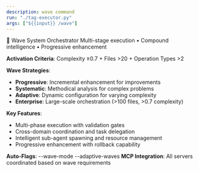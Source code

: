 ```yaml
---
description: wave command
run: "./tag-executor.py"
args: ["${{input}} /wave"]
---
```


🌊 Wave System Orchestrator
Multi-stage execution • Compound intelligence • Progressive enhancement

**Activation Criteria**: Complexity ≥0.7 + Files >20 + Operation Types >2

**Wave Strategies**:
- **Progressive**: Incremental enhancement for improvements  
- **Systematic**: Methodical analysis for complex problems
- **Adaptive**: Dynamic configuration for varying complexity
- **Enterprise**: Large-scale orchestration (>100 files, >0.7 complexity)

**Key Features**:
- Multi-phase execution with validation gates
- Cross-domain coordination and task delegation  
- Intelligent sub-agent spawning and resource management
- Progressive enhancement with rollback capability

**Auto-Flags**: --wave-mode --adaptive-waves
**MCP Integration**: All servers coordinated based on wave requirements